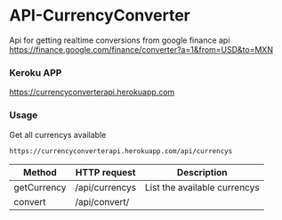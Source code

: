 # API-CurrencyConverter

Api for getting realtime conversions from google finance api
https://finance.google.com/finance/converter?a=1&from=USD&to=MXN

### Keroku APP
https://currencyconverterapi.herokuapp.com

### Usage

Get all currencys available
```
https://currencyconverterapi.herokuapp.com/api/currencys
```

|Method       |HTTP request             | Description                     |
|-------------|-------------------------|---------------------------------|
|getCurrency  | /api/currencys          | List the available currencys    |
|convert      | /api/convert/
